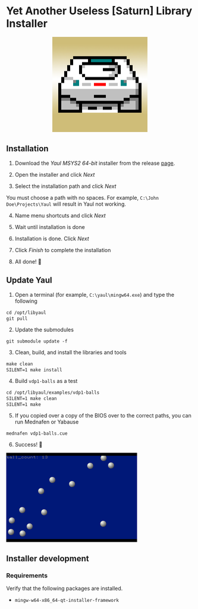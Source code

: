 Yet Another Useless [Saturn] Library Installer
===

<p align="center">
  <img width="256" height="256" src=".images/yaul-installer.png">
</p>

## Installation

1. Download the _Yaul MSYS2 64-bit_ installer from the release [page][1].

2. Open the installer and click _Next_

3. Select the installation path and click _Next_

You must choose a path with no spaces. For example, `C:\John Doe\Projects\Yaul`
will result in Yaul not working.

4. Name menu shortcuts and click _Next_

5. Wait until installation is done

6. Installation is done. Click _Next_

7. Click _Finish_ to complete the installation

8. All done! :tada:

## Update Yaul

1. Open a terminal (for example, `C:\yaul\mingw64.exe`) and type the following

```
cd /opt/libyaul
git pull
```

2. Update the submodules

```
git submodule update -f
```

3. Clean, build, and install the libraries and tools

```
make clean
SILENT=1 make install
```

4. Build `vdp1-balls` as a test

```
cd /opt/libyaul/examples/vdp1-balls
SILENT=1 make clean
SILENT=1 make
```

5. If you copied over a copy of the BIOS over to the correct paths, you can run
   Mednafen or Yabause

```
mednafen vdp1-balls.cue
```

6. Success! :tada:

![Results](/.images/results.png)

## Installer development

### Requirements

Verify that the following packages are installed.

- `mingw-w64-x86_64-qt-installer-framework`

[1]: https://github.com/ijacquez/libyaul-installer/releases
